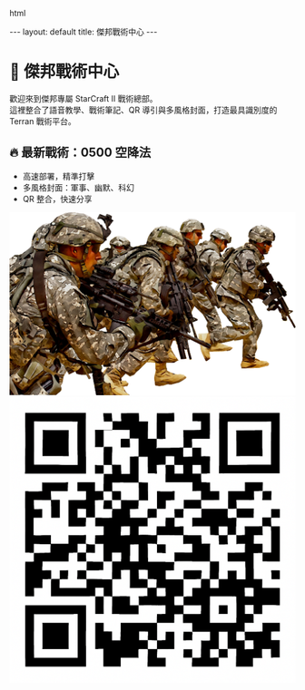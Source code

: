 html
<link rel="stylesheet" href="style.css">
---
layout: default
title: 傑邦戰術中心
---

# 🎯 傑邦戰術中心

歡迎來到傑邦專屬 StarCraft II 戰術總部。  
這裡整合了語音教學、戰術筆記、QR 導引與多風格封面，打造最具識別度的 Terran 戰術平台。

## 🔥 最新戰術：0500 空降法

- 高速部署，精準打擊
- 多風格封面：軍事、幽默、科幻
- QR 整合，快速分享

![戰術封面](cover.png)
![QR 導引](qr.png)

<style>
@import url("style.css");
</style>









